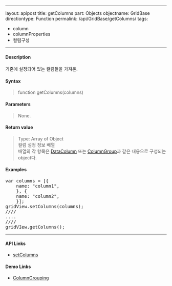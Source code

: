 
---
layout: apipost
title: getColumns
part: Objects
objectname: GridBase
directiontype: Function
permalink: /api/GridBase/getColumns/
tags:
  - column
  - columnProperties
  - 컬럼구성
---


#### Description

 기존에 설정되어 있는 컬럼들을 가져온.

#### Syntax

> function getColumns(columns)

#### Parameters

> None.

#### Return value

> Type: Array of Object  
> 컬럼 설정 정보 배열  
> 배열의 각 항목은 [DataColumn](/api/types/DataColumn/) 또는 [ColumnGroup](/api/types/ColumnGroup)과 같은 내용으로 구성되는 object다.  

#### Examples 

<pre class="prettyprint">
var columns = [{
    name: "column1",
    }, {
    name: "column2",
    }];
gridView.setColumns(columns);
////
....
////
gridVIew.getColumns();
</pre>

---

#### API Links

* [setColumns](/api/GridBase/getColumns)

#### Demo Links

* [ColumnGrouping](http://demo.realgrid.com/Columns/ColumnGrouping/)